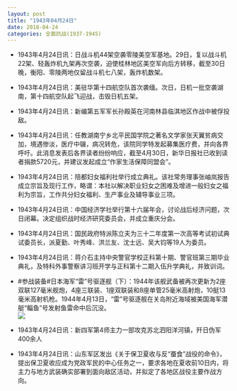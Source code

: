 ```yaml
---
layout: post
title: "1943年04月24日"
date: 2018-04-24
categories: 全面抗战(1937-1945)
---
```


<meta name="referrer" content="no-referrer" />

- 1943年4月24日讯：日战斗机44架空袭零陵美空军基地。29日，复以战斗机22架、轻轰炸机九架再次空袭，迫使桂林地区美空军向后方转移，截至30日晚，衡阳、零陵两地仅留战斗机七八架，轰炸机数架。 

- 1943年4月24日讯：美驻华第十四航空队首次袭缅。次日，日机一批空袭湖南，第十四航空队起飞迎战，击毁日机五架。 

- 1943年4月24日讯：新编第五军军长孙殿英在河南林县临淇地区作战中被俘投敌。 

- 1943年4月24日讯：任教湖南宁乡北平民国学院之著名文学家张天翼贫病交加，境遇惨淡，医疗中辍，病况转危，该院同学特发起募集医疗费，并向各界呼吁。此消息发表后各界读者纷纷响应，截至4月30日，新华日报社已收到读者捐款5720元，并建议发起成立“作家生活保障同盟会”。 

- 1943年4月24日讯：陪都妇女福利社举行成立典礼。该社常务理事张岫岚报告成立宗旨及现行工作，略谓：本社以解决职业妇女之困难及增进一般妇女之福利为宗旨，工作共分妇女福利、生产事业及辅导事业三项。 

- 1943年4月24日讯：中国经济学社举行第十六届年会，讨论战后经济问题，次日闭幕。决定组织战时经济研究委员会，并成立重庆分会。 

- 1943年4月24日讯：国民政府特派陈立夫为三十二年度第一次高等考试初试典试委员长，派夏勤、叶秀峰、洪兰友、沈士远、吴大钧等19人为委员。 

- 1943年4月24日讯：蒋介石主持中央警官学校正科第十期、警官班第三期毕业典礼，及特科外事警察讲习班开学与正科第十二期入伍升学典礼，并致训词。 

- #参战装备#日本海军“雷”号驱逐舰（下）：1944年该舰武备被再次更新为2座双联127毫米舰炮，4座三联装、1座双联装和8座单管25毫米高射炮，10挺13毫米高射机枪。1944年4月13日，“雷”号驱逐舰在关岛附近海域被美国海军潜艇“鲻鱼”号发射鱼雷命中后沉没。 <br/><img src="https://wx2.sinaimg.cn/large/aca367d8ly1fqnilwtp46j20db0g2mzz.jpg" />

- 1943年4月24日讯：新四军第4师主力一部攻克苏北泗阳洋河镇，歼日伪军400余人 

- 1943年4月24日讯：山东军区发出《关于保卫夏收与反“蚕食”战役的命令》，提出保卫夏收应成为党政军民的中心任务之一，要求各地在夏收前10日内，将主力与地方武装确实部署到面向敌区活动，并拟定了各地区战役主要作战方向。 

